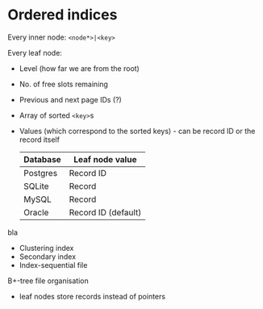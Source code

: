 # Ordered indices

Every inner node: `<node*>|<key>`

Every leaf node:
* Level (how far we are from the root)
* No. of free slots remaining
* Previous and next page IDs (?)
* Array of sorted `<key>`s
* Values (which correspond to the sorted keys) - can be record ID or the record itself

    Database | Leaf node value
    ---------|------------------
    Postgres | Record ID
    SQLite   | Record
    MySQL    | Record
    Oracle   | Record ID (default)

bla

* Clustering index
* Secondary index
* Index-sequential file

B+-tree file organisation
* leaf nodes store records instead of pointers
